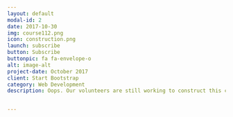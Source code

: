 ```yaml
---
layout: default
modal-id: 2
date: 2017-10-30
img: course112.png
icon: construction.png
launch: subscribe
button: Subscribe
buttonpic: fa fa-envelope-o
alt: image-alt
project-date: October 2017
client: Start Bootstrap
category: Web Development
description: Oops. Our volunteers are still working to construct this course. Please visit again in the near future, or subscribe to our mailing list below to stay up to date. We appreciate your understanding and support!


---
```

